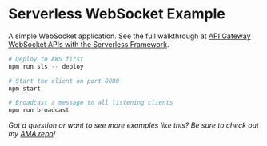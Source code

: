 # Serverless WebSocket Example

A simple WebSocket application. See the full walkthrough at [API Gateway WebSocket APIs with
the Serverless
Framework](https://blog.neverendingqs.com/2019/07/01/serverless-websocket-example.html).

```sh
# Deploy to AWS first
npm run sls -- deploy

# Start the client on port 8080
npm start

# Broadcast a message to all listening clients
npm run broadcast
```
_Got a question or want to see more examples like this? Be sure to check out my [AMA repo](https://github.com/neverendingqs/ask-me-anything)!_
